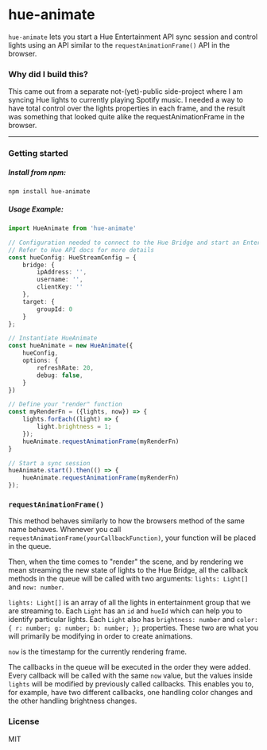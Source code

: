 # hue-animate

`hue-animate` lets you start a Hue Entertainment API sync session and control lights using an API similar to
the `requestAnimationFrame()` API in the browser.

### Why did I build this?

This came out from a separate not-(yet)-public side-project where I am syncing Hue lights to currently playing Spotify
music. I needed a way to have total control over the lights properties in each frame, and the result was something that
looked quite alike the requestAnimationFrame in the browser.

---

### Getting started

##### Install from npm:

```npm install hue-animate```

##### Usage Example:

```typescript
import HueAnimate from 'hue-animate'

// Configuration needed to connect to the Hue Bridge and start an Entertainment API session
// Refer to Hue API docs for more details
const hueConfig: HueStreamConfig = {
    bridge: {
        ipAddress: '',
        username: '',
        clientKey: ''
    },
    target: {
        groupId: 0
    }
};

// Instantiate HueAnimate
const hueAnimate = new HueAnimate({
    hueConfig,
    options: {
        refreshRate: 20,
        debug: false,
    }
})

// Define your "render" function
const myRenderFn = ({lights, now}) => {
    lights.forEach((light) => {
        light.brightness = 1;
    });
    hueAnimate.requestAnimationFrame(myRenderFn)
}

// Start a sync session
hueAnimate.start().then(() => {
    hueAnimate.requestAnimationFrame(myRenderFn)
});
```

### `requestAnimationFrame()`

This method behaves similarly to how the browsers method of the same name behaves. Whenever you
call `requestAnimationFrame(yourCallbackFunction)`, your function will be placed in the queue.

Then, when the time comes
to "render" the scene, and by rendering we mean streaming the new state of lights to the Hue Bridge, all the callback
methods in the queue will be called with two arguments: `lights: Light[]` and `now: number`.

`lights: Light[]` is an array of all the lights in entertainment group that we are streaming to. Each `Light` has
an `id` and `hueId` which can help you to identify particular lights. Each `Light` also has  `brightness: number`
and `color: { r: number; g: number; b: number; };` properties. These two are what you will primarily be modifying in
order to create animations.

`now` is the timestamp for the currently rendering frame.

The callbacks in the queue will be executed in the order they were added. Every callback will be called with the
same `now` value, but the values inside `lights` will be modified by previously called callbacks. This enables you to,
for example, have two different callbacks, one handling color changes and the other handling brightness changes.

### License

MIT
